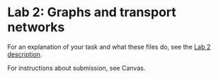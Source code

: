 # Lab 2: Graphs and transport networks

For an explanation of your task and what these files do, see the [Lab 2 description](https://github.com/cse-chalmers-gu-python/chalmers-advanced-python/blob/main/labs/lab2/README.md).

For instructions about submission, see Canvas.
